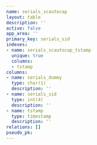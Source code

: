 ```yaml
---
name: serials_scautocap
layout: table
description: ''
active: false
app_area: ''
primary_key: serials_sid
indexes:
- name: serials_scautocap_tstamp
  unique: true
  columns:
  - tstamp
columns:
- name: serials_dummy
  type: char(1)
  description: ''
- name: serials_sid
  type: int(4)
  description: ''
- name: tstamp
  type: timestamp
  description: ''
relations: []
pseudo_pk: 
---
```


